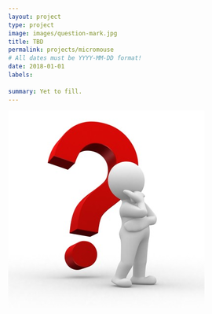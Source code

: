```yaml
---
layout: project
type: project
image: images/question-mark.jpg
title: TBD
permalink: projects/micromouse
# All dates must be YYYY-MM-DD format!
date: 2018-01-01
labels:
  
summary: Yet to fill.
---
```


<div class="ui small rounded images">
  <img class="ui image" src="../images/question-mark.jpg">
</div>

```
